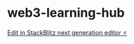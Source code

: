 # web3-learning-hub

[Edit in StackBlitz next generation editor ⚡️](https://stackblitz.com/~/github.com/bluntbrain/web3-learning-hub)